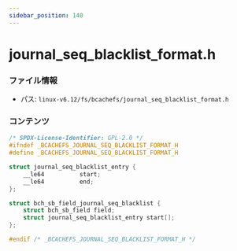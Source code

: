 ```yaml
---
sidebar_position: 140
---
```

# journal_seq_blacklist_format.h

### ファイル情報

- パス: `linux-v6.12/fs/bcachefs/journal_seq_blacklist_format.h`

### コンテンツ

```h
/* SPDX-License-Identifier: GPL-2.0 */
#ifndef _BCACHEFS_JOURNAL_SEQ_BLACKLIST_FORMAT_H
#define _BCACHEFS_JOURNAL_SEQ_BLACKLIST_FORMAT_H

struct journal_seq_blacklist_entry {
	__le64			start;
	__le64			end;
};

struct bch_sb_field_journal_seq_blacklist {
	struct bch_sb_field	field;
	struct journal_seq_blacklist_entry start[];
};

#endif /* _BCACHEFS_JOURNAL_SEQ_BLACKLIST_FORMAT_H */

```
